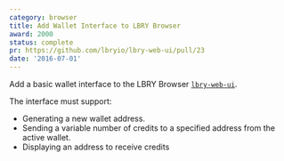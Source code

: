 ```yaml
---
category: browser
title: Add Wallet Interface to LBRY Browser
award: 2000
status: complete
pr: https://github.com/lbryio/lbry-web-ui/pull/23
date: '2016-07-01'
---
```


Add a basic wallet interface to the LBRY Browser [`lbry-web-ui`](https://github.com/lbry/lbry-web-ui).

The interface must support:

- Generating a new wallet address.
- Sending a variable number of credits to a specified address from the active wallet.
- Displaying an address to receive credits
